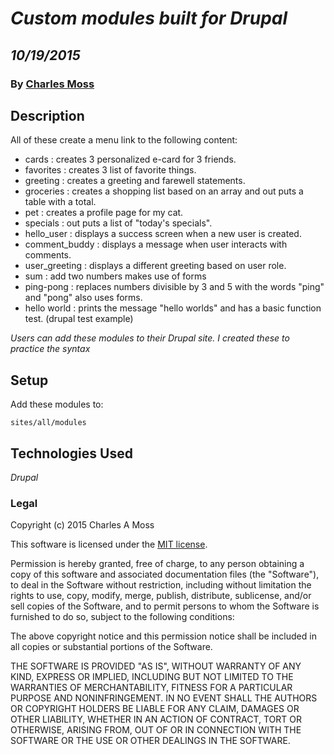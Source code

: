 # _Custom modules built for Drupal_
## _10/19/2015_
### By [Charles Moss](https://twitter.com/CharlesMoss)
## Description

All of these create a menu link to the following content:

* cards : creates 3 personalized e-card for 3 friends.
* favorites : creates 3 list of favorite things.
* greeting : creates a greeting and farewell statements.
* groceries : creates a shopping list based on an array and out puts a table with a total.
* pet : creates a profile page for my cat.
* specials : out puts a list of "today's specials".
* hello_user : displays a success screen when a new user is created.
* comment_buddy : displays a message when user interacts with comments.
* user_greeting : displays a different greeting based on user role.
* sum : add two numbers makes use of forms
* ping-pong : replaces numbers divisible by 3 and 5 with the words "ping" and "pong" also uses forms.
* hello world : prints the message "hello worlds" and has a basic function test. (drupal test example)


_Users can add these modules to their Drupal site. I created these to practice the syntax_

## Setup

Add these modules to:

```
sites/all/modules
```


## Technologies Used
_Drupal_

### Legal
Copyright (c) 2015 Charles A Moss

This software is licensed under the [MIT license](https://en.wikipedia.org/wiki/MIT_License).

Permission is hereby granted, free of charge, to any person obtaining a copy of this software and associated documentation files (the "Software"), to deal in the Software without restriction, including without limitation the rights to use, copy, modify, merge, publish, distribute, sublicense, and/or sell copies of the Software, and to permit persons to whom the Software is furnished to do so, subject to the following conditions:

The above copyright notice and this permission notice shall be included in all copies or substantial portions of the Software.

THE SOFTWARE IS PROVIDED "AS IS", WITHOUT WARRANTY OF ANY KIND, EXPRESS OR IMPLIED, INCLUDING BUT NOT LIMITED TO THE WARRANTIES OF MERCHANTABILITY, FITNESS FOR A PARTICULAR PURPOSE AND NONINFRINGEMENT. IN NO EVENT SHALL THE AUTHORS OR COPYRIGHT HOLDERS BE LIABLE FOR ANY CLAIM, DAMAGES OR OTHER LIABILITY, WHETHER IN AN ACTION OF CONTRACT, TORT OR OTHERWISE, ARISING FROM, OUT OF OR IN CONNECTION WITH THE SOFTWARE OR THE USE OR OTHER DEALINGS IN THE SOFTWARE.
